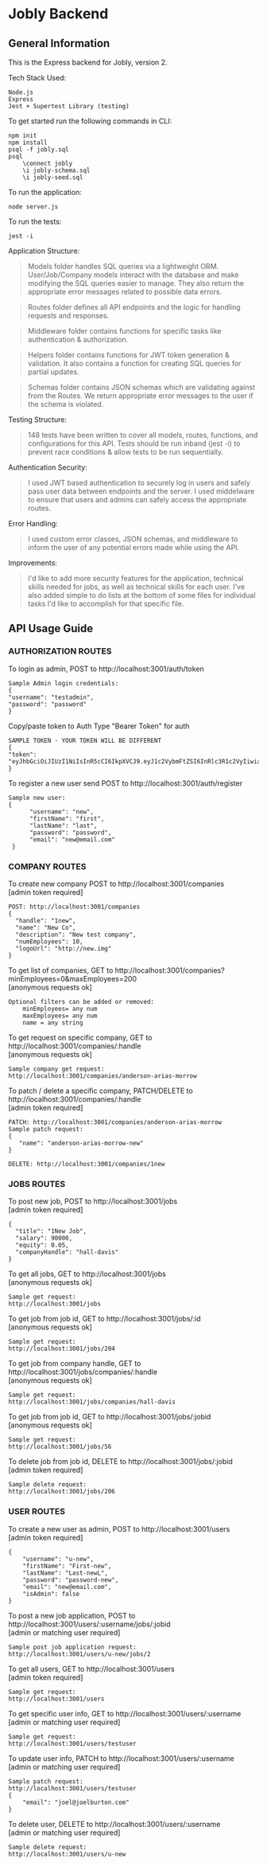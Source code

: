 # Jobly Backend

## General Information
This is the Express backend for Jobly, version 2.

Tech Stack Used:

    Node.js
    Express
    Jest + Supertest Library (testing)

To get started run the following commands in CLI:

    npm init
    npm install
    psql -f jobly.sql
    psql
        \connect jobly
        \i jobly-schema.sql
        \i jobly-seed.sql

To run the application:

    node server.js
    
To run the tests:

    jest -i


Application Structure:

    
>   Models folder handles SQL queries via a lightweight ORM. User/Job/Company models interact with the database and make modifying the SQL queries easier to manage. They also return the appropriate error messages related to possible data errors. 

>   Routes folder defines all API endpoints and the logic for handling requests and responses. 

>   Middleware folder contains functions for specific tasks like authentication & authorization. 

>   Helpers folder contains functions for JWT token generation & validation. It also contains a function for creating SQL queries for partial updates. 

>   Schemas folder contains JSON schemas which are validating against from the Routes. We return appropriate error messages to the user if the schema is violated. 

Testing Structure:

>   148 tests have been written to cover all models, routes, functions, and configurations for this API. Tests should be run inband (jest -i) to prevent race conditions & allow tests to be run sequentially. 


Authentication Security:

>   I used JWT based authentication to securely log in users and safely pass user data between endpoints and the server. I used middelware to ensure that users and admins can safely access the appropriate routes. 

Error Handling:

>   I used custom error classes, JSON schemas, and middleware to inform the user of any potential errors made while using the API. 

Improvements:

>   I'd like to add more security features for the application, technical skills needed for jobs, as well as technical skills for each user. I've also added simple to do lists at the bottom of some files for individual tasks I'd like to accomplish for that specific file. 

## API Usage Guide

### AUTHORIZATION ROUTES
To login as admin, POST to http://localhost:3001/auth/token

    Sample Admin login credentials:
    {
    "username": "testadmin",
    "password": "password"
    }

Copy/paste token to Auth Type "Bearer Token" for auth

    SAMPLE TOKEN - YOUR TOKEN WILL BE DIFFERENT
    {
	"token": "eyJhbGciOiJIUzI1NiIsInR5cCI6IkpXVCJ9.eyJ1c2VybmFtZSI6InRlc3R1c2VyIiwiaXNBZG1pbiI6ZmFsc2UsImlhdCI6MTY4MDI4MTExOH0.j14bPEoXZf6dBdZq1HmaRfhuxUGtkCa7TaoOFmfYVIo"
    }

To register a new user send POST to http://localhost:3001/auth/register

    Sample new user:
    {
          "username": "new",
          "firstName": "first",
          "lastName": "last",
          "password": "password",
          "email": "new@email.com"
     }

### COMPANY ROUTES  
To create new company POST to http://localhost:3001/companies
<br>[admin token required]
    
    POST: http://localhost:3001/companies
    {
      "handle": "1new",
      "name": "New Co",
      "description": "New test company",
      "numEmployees": 10,
      "logoUrl": "http://new.img"
    }

To get list of companies, GET to http://localhost:3001/companies?minEmployees=0&maxEmployees=200
<br>[anonymous requests ok]

    Optional filters can be added or removed:
        minEmployees= any num
        maxEmployees= any num
        name = any string

To get request on specific company, GET to http://localhost:3001/companies/:handle
<br>[anonymous requests ok]

    Sample company get request:
    http://localhost:3001/companies/anderson-arias-morrow

To patch / delete a specific company, PATCH/DELETE to http://localhost:3001/companies/:handle
<br>[admin token required]

    PATCH: http://localhost:3001/companies/anderson-arias-morrow
    Sample patch request:
    {
	   "name": "anderson-arias-morrow-new"
    }

    DELETE: http://localhost:3001/companies/1new


### JOBS ROUTES  
To post new job, POST to http://localhost:3001/jobs
<br>[admin token required]

    {
      "title": "1New Job",
      "salary": 90000,
      "equity": 0.05,
      "companyHandle": "hall-davis"
    }
    
To get all jobs, GET to http://localhost:3001/jobs
<br>[anonymous requests ok]

    Sample get request:
    http://localhost:3001/jobs

To get job from job id, GET to http://localhost:3001/jobs/:id
<br>[anonymous requests ok]

    Sample get request:
    http://localhost:3001/jobs/204

To get job from company handle, GET to http://localhost:3001/jobs/companies/:handle
<br>[anonymous requests ok]

    Sample get request:
    http://localhost:3001/jobs/companies/hall-davis

To get job from job id, GET to http://localhost:3001/jobs/:jobid
<br>[anonymous requests ok]

    Sample get request:
    http://localhost:3001/jobs/56


To delete job from job id, DELETE to http://localhost:3001/jobs/:jobid
<br>[admin token required]

    Sample delete request:
    http://localhost:3001/jobs/206

### USER ROUTES  
To create a new user as admin, POST to http://localhost:3001/users
<br>[admin token required]

    {
        "username": "u-new",
        "firstName": "First-new",
        "lastName": "Last-newL",
        "password": "password-new",
        "email": "new@email.com",
        "isAdmin": false
    }

To post a new job application, POST to http://localhost:3001/users/:username/jobs/:jobid
<br>[admin or matching user required]

    Sample post job application request:
    http://localhost:3001/users/u-new/jobs/2

To get all users, GET to http://localhost:3001/users
<br>[admin token required]

    Sample get request:
    http://localhost:3001/users


To get specific user info, GET to http://localhost:3001/users/:username
<br>[admin or matching user required]

    Sample get request:
    http://localhost:3001/users/testuser

To update user info, PATCH to http://localhost:3001/users/:username
<br>[admin or matching user required]

    Sample patch request:
    http://localhost:3001/users/testuser
    {
		"email": "joel@joelburton.com"
    }

To delete user, DELETE to http://localhost:3001/users/:username
<br>[admin or matching user required]

    Sample delete request:
    http://localhost:3001/users/u-new
